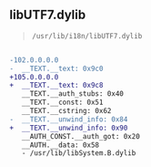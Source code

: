 ## libUTF7.dylib

> `/usr/lib/i18n/libUTF7.dylib`

```diff

-102.0.0.0.0
-  __TEXT.__text: 0x9c0
+105.0.0.0.0
+  __TEXT.__text: 0x9c8
   __TEXT.__auth_stubs: 0x40
   __TEXT.__const: 0x51
   __TEXT.__cstring: 0x62
-  __TEXT.__unwind_info: 0x84
+  __TEXT.__unwind_info: 0x90
   __AUTH_CONST.__auth_got: 0x20
   __AUTH.__data: 0x58
   - /usr/lib/libSystem.B.dylib

```
